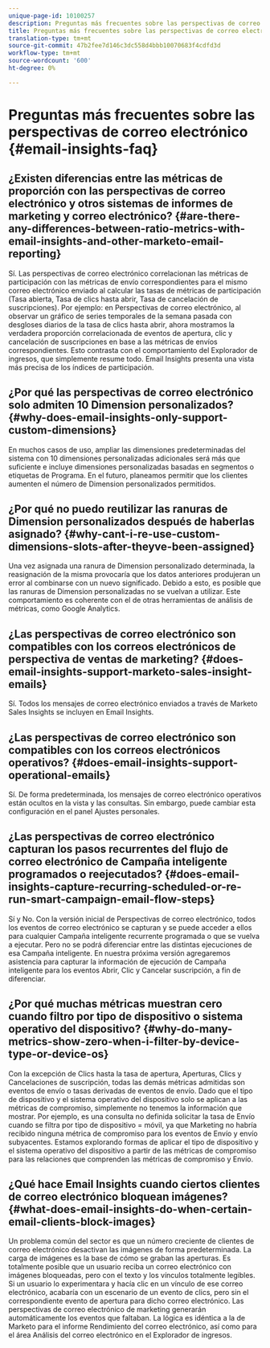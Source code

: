 ```yaml
---
unique-page-id: 10100257
description: Preguntas más frecuentes sobre las perspectivas de correo electrónico - Documentos de marketing - Documentación del producto
title: Preguntas más frecuentes sobre las perspectivas de correo electrónico
translation-type: tm+mt
source-git-commit: 47b2fee7d146c3dc558d4bbb10070683f4cdfd3d
workflow-type: tm+mt
source-wordcount: '600'
ht-degree: 0%

---
```



# Preguntas más frecuentes sobre las perspectivas de correo electrónico {#email-insights-faq}

## ¿Existen diferencias entre las métricas de proporción con las perspectivas de correo electrónico y otros sistemas de informes de marketing y correo electrónico? {#are-there-any-differences-between-ratio-metrics-with-email-insights-and-other-marketo-email-reporting}

Sí. Las perspectivas de correo electrónico correlacionan las métricas de participación con las métricas de envío correspondientes para el mismo correo electrónico enviado al calcular las tasas de métricas de participación (Tasa abierta, Tasa de clics hasta abrir, Tasa de cancelación de suscripciones). Por ejemplo: en Perspectivas de correo electrónico, al observar un gráfico de series temporales de la semana pasada con desgloses diarios de la tasa de clics hasta abrir, ahora mostramos la verdadera proporción correlacionada de eventos de apertura, clic y cancelación de suscripciones en base a las métricas de envíos correspondientes. Esto contrasta con el comportamiento del Explorador de ingresos, que simplemente resume todo. Email Insights presenta una vista más precisa de los índices de participación.

## ¿Por qué las perspectivas de correo electrónico solo admiten 10 Dimension personalizados? {#why-does-email-insights-only-support-custom-dimensions}

En muchos casos de uso, ampliar las dimensiones predeterminadas del sistema con 10 dimensiones personalizadas adicionales será más que suficiente e incluye dimensiones personalizadas basadas en segmentos o etiquetas de Programa. En el futuro, planeamos permitir que los clientes aumenten el número de Dimension personalizados permitidos.

## ¿Por qué no puedo reutilizar las ranuras de Dimension personalizados después de haberlas asignado? {#why-cant-i-re-use-custom-dimensions-slots-after-theyve-been-assigned}

Una vez asignada una ranura de Dimension personalizado determinada, la reasignación de la misma provocaría que los datos anteriores produjeran un error al combinarse con un nuevo significado. Debido a esto, es posible que las ranuras de Dimension personalizadas no se vuelvan a utilizar. Este comportamiento es coherente con el de otras herramientas de análisis de métricas, como Google Analytics.

## ¿Las perspectivas de correo electrónico son compatibles con los correos electrónicos de perspectiva de ventas de marketing? {#does-email-insights-support-marketo-sales-insight-emails}

Sí. Todos los mensajes de correo electrónico enviados a través de Marketo Sales Insights se incluyen en Email Insights.

## ¿Las perspectivas de correo electrónico son compatibles con los correos electrónicos operativos? {#does-email-insights-support-operational-emails}

Sí. De forma predeterminada, los mensajes de correo electrónico operativos están ocultos en la vista y las consultas. Sin embargo, puede cambiar esta configuración en el panel Ajustes personales.

## ¿Las perspectivas de correo electrónico capturan los pasos recurrentes del flujo de correo electrónico de Campaña inteligente programados o reejecutados? {#does-email-insights-capture-recurring-scheduled-or-re-run-smart-campaign-email-flow-steps}

Sí y No. Con la versión inicial de Perspectivas de correo electrónico, todos los eventos de correo electrónico se capturan y se puede acceder a ellos para cualquier Campaña inteligente recurrente programada o que se vuelva a ejecutar. Pero no se podrá diferenciar entre las distintas ejecuciones de esa Campaña inteligente. En nuestra próxima versión agregaremos asistencia para capturar la información de ejecución de Campaña inteligente para los eventos Abrir, Clic y Cancelar suscripción, a fin de diferenciar.

## ¿Por qué muchas métricas muestran cero cuando filtro por tipo de dispositivo o sistema operativo del dispositivo? {#why-do-many-metrics-show-zero-when-i-filter-by-device-type-or-device-os}

Con la excepción de Clics hasta la tasa de apertura, Aperturas, Clics y Cancelaciones de suscripción, todas las demás métricas admitidas son eventos de envío o tasas derivadas de eventos de envío. Dado que el tipo de dispositivo y el sistema operativo del dispositivo solo se aplican a las métricas de compromiso, simplemente no tenemos la información que mostrar. Por ejemplo, es una consulta no definida solicitar la tasa de Envío cuando se filtra por tipo de dispositivo = móvil, ya que Marketing no habría recibido ninguna métrica de compromiso para los eventos de Envío y envío subyacentes. Estamos explorando formas de aplicar el tipo de dispositivo y el sistema operativo del dispositivo a partir de las métricas de compromiso para las relaciones que comprenden las métricas de compromiso y Envío.

## ¿Qué hace Email Insights cuando ciertos clientes de correo electrónico bloquean imágenes? {#what-does-email-insights-do-when-certain-email-clients-block-images}

Un problema común del sector es que un número creciente de clientes de correo electrónico desactivan las imágenes de forma predeterminada. La carga de imágenes es la base de cómo se graban las aperturas. Es totalmente posible que un usuario reciba un correo electrónico con imágenes bloqueadas, pero con el texto y los vínculos totalmente legibles. Si un usuario lo experimentara y hacía clic en un vínculo de ese correo electrónico, acabaría con un escenario de un evento de clics, pero sin el correspondiente evento de apertura para dicho correo electrónico. Las perspectivas de correo electrónico de marketing generarán automáticamente los eventos que faltaban. La lógica es idéntica a la de Marketo para el informe Rendimiento del correo electrónico, así como para el área Análisis del correo electrónico en el Explorador de ingresos.
